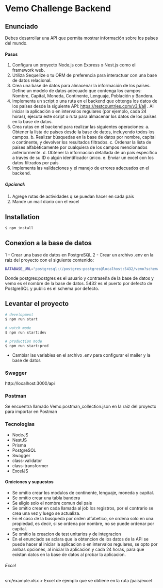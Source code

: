 # Vemo Challenge Backend

## Enunciado

Debes desarrollar una API que permita mostrar información sobre los países del mundo.

#### Pasos

1. Configura un proyecto Node.js con Express o Nest.js como el framework web.
2. Utiliza Sequelize o tu ORM de preferencia para interactuar con una base de datos relacional.
3. Crea una base de datos para almacenar la información de los países. Define un modelo de datos adecuado que contenga los campos: Nombre, Capital, Moneda, Continente, Lenguaje, Población y Bandera.
4. Implementa un script o una ruta en el backend que obtenga los datos de los países desde la siguiente API: https://restcountries.com/v3.1/all . Al iniciar la aplicación o en intervalos regulares (por ejemplo, cada 24 horas), ejecuta este script o ruta para almacenar los datos de los países en la base de datos.
5. Crea rutas en el backend para realizar las siguientes operaciones:
   a. Obtener la lista de países desde la base de datos, incluyendo todos los campos.
   b. Realizar búsquedas en la base de datos por nombre, capital o continente, y devolver los resultados filtrados.
   c. Ordenar la lista de países alfabéticamente por cualquiera de los campos mencionados anteriormente.
   d. Obtener la información detallada de un país específico a través de su ID o algún identificador único.
   e. Enviar un excel con los datos filtrados por pais
6. Implementa las validaciones y el manejo de errores adecuados en el backend.

##### Opcional:

1. Agrege rutas de actividades q se puedan hacer en cada pais
2. Mande un mail diario con el excel

## Installation

```bash
$ npm install
```

## Conexion a la base de datos

1 - Crear una base de datos en PostgreSQL
2 - Crear un archivo .env en la raiz del proyecto con el siguiente contenido:

```bash
DATABASE_URL="postgresql://postgres:postgres@localhost:5432/vemo?schema=public"
```

Donde postgres:postgres es el usuario y contraseña de la base de datos y vemo es el nombre de la base de datos. 5432 es el puerto por defecto de PostgreSQL y public es el schema por defecto.

## Levantar el proyecto

```bash
# development
$ npm run start

# watch mode
$ npm run start:dev

# production mode
$ npm run start:prod
```

- Cambiar las variables en el archivo .env para configurar el mailer y la base de datos

### Swagger

http://localhost:3000/api

### Postman

Se encuentra llamado Vemo.postman_collection.json en la raiz del proyecto para importar en Postman

### Tecnologias

- NodeJS
- NestJS
- Prisma
- PostgreSQL
- Swagger
- class-validator
- class-transformer
- ExcelJS

#### Omiciones y supuestos

- Se omitio crear los modulos de continente, lenguaje, moneda y capital.
- Se omitio crear una tabla bandera
- Se eligio solo el nombre comun del pais
- Se omitio crear en cada llamada al job los registros, por el contrario se crea una vez y luego se actualiza.
- En el caso de la busqueda por orden alfabetico, se ordena solo en una propiedad, es decir, si se ordena por nombre, no se puede ordenar por capital.
- Se omitio la creacion de test unitarios y de integracion
- En el enunciado se aclara que la obtencion de los datos de la API se puede hacer al iniciar la aplicacion o en intervalos regulares, se opto por ambas opciones, al iniciar la aplicacion y cada 24 horas, para que existan datos en la base de datos al probar la aplicacion.

<h6>Excel</h6>

src/example.xlsx > Excel de ejemplo que se obtiene en la ruta /pais/excel
